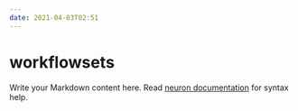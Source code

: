```yaml
---
date: 2021-04-03T02:51
---
```


# workflowsets

Write your Markdown content here. Read [neuron documentation](https://neuron.zettel.page/2011404.html) for syntax help.

